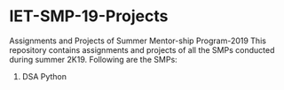# IET-SMP-19-Projects
Assignments and Projects of Summer Mentor-ship Program-2019
This repository contains assignments and projects of all the SMPs conducted during summer 2K19. Following are the SMPs:
  1. DSA Python
